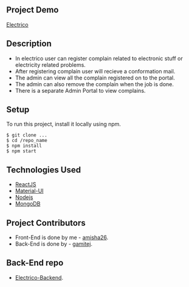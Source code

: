 ## Project Demo

[Electrico](https://electrico-theelectrician.netlify.app/)


## Description 

* In electrico user can register complain related to electronic stuff or electricity related problems.  
* After registering complain user will recieve a conformation mail.
* The admin can view all the complain registered on to the portal.
* The admin can also remove the complain when the job is done.
* There is a separate Admin Portal to view complains. 


## Setup 
To run this project, install it locally using npm.

```
$ git clone ...
$ cd /repo_name
$ npm install
$ npm start
```

## Technologies Used

* [ReactJS](https://reactjs.org/)
* [Material-UI](https://material-ui.com/)
* [Nodejs](https://nodejs.org/en/docs/)
* [MongoDB](https://www.mongodb.com/cloud/atlas/register)


## Project Contributors

* Front-End is done by me - [amisha26](https://github.com/amisha26).
* Back-End is done by - [gamitej](https://github.com/gamitej).

## Back-End repo 

* [Electrico-Backend](https://github.com/gamitej/Electrico_Backend). 